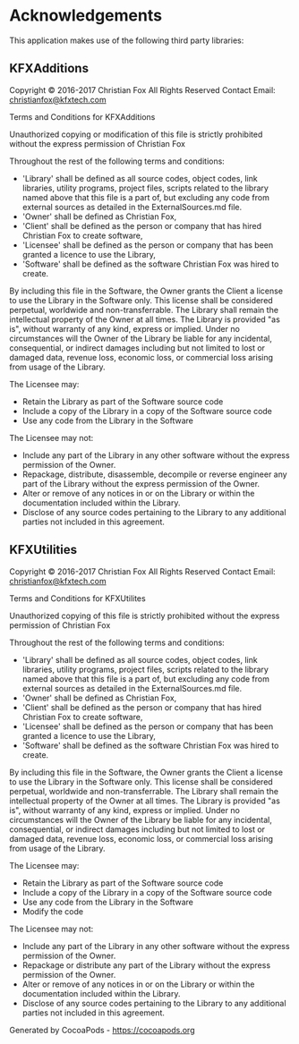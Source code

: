 # Acknowledgements
This application makes use of the following third party libraries:

## KFXAdditions

Copyright © 2016-2017 Christian Fox
All Rights Reserved
Contact Email: christianfox@kfxtech.com

Terms and Conditions for KFXAdditions

Unauthorized copying or modification of this file is strictly prohibited without the express permission of Christian Fox

Throughout the rest of the following terms and conditions:
- 'Library' shall be defined as all source codes, object codes, link libraries, utility programs, project files, scripts related to the library named above that this file is a part of, but excluding any code from external sources as detailed in the ExternalSources.md file.
- 'Owner' shall be defined as Christian Fox,
- 'Client' shall be defined as the person or company that has hired Christian Fox to create software,
- 'Licensee' shall be defined as the person or company that has been granted a licence to use the Library,
- 'Software' shall be defined as the software Christian Fox was hired to create.

By including this file in the Software, the Owner grants the Client a license to use the Library in the Software only. This license shall be considered perpetual, worldwide and non-transferrable.
The Library shall remain the intellectual property of the Owner at all times.
The Library is provided "as is", without warranty of any kind, express or implied. Under no circumstances will the Owner of the Library be liable for any incidental, consequential, or indirect damages including but not limited to lost or damaged data, revenue loss, economic loss, or commercial loss arising from usage of the Library.

The Licensee may:
- Retain the Library as part of the Software source code
- Include a copy of the Library in a copy of the Software source code
- Use any code from the Library in the Software

The Licensee may not:
- Include any part of the Library in any other software without the express permission of the Owner.
- Repackage, distribute, disassemble, decompile or reverse engineer any part of the Library without the express permission of the Owner.
- Alter or remove of any notices in or on the Library or within the documentation included within the Library.
- Disclose of any source codes pertaining to the Library to any additional parties not included in this agreement.


## KFXUtilities

Copyright © 2016-2017 Christian Fox
All Rights Reserved
Contact Email: christianfox@kfxtech.com

Terms and Conditions for KFXUtilites

Unauthorized copying of this file is strictly prohibited without the express permission of Christian Fox

Throughout the rest of the following terms and conditions:
- 'Library' shall be defined as all source codes, object codes, link libraries, utility programs, project files, scripts related to the library named above that this file is a part of, but excluding any code from external sources as detailed in the ExternalSources.md file.
- 'Owner' shall be defined as Christian Fox,
- 'Client' shall be defined as the person or company that has hired Christian Fox to create software,
- 'Licensee' shall be defined as the person or company that has been granted a licence to use the Library,
- 'Software' shall be defined as the software Christian Fox was hired to create.

By including this file in the Software, the Owner grants the Client a license to use the Library in the Software only. This license shall be considered perpetual, worldwide and non-transferrable.
The Library shall remain the intellectual property of the Owner at all times.
The Library is provided "as is", without warranty of any kind, express or implied. Under no circumstances will the Owner of the Library be liable for any incidental, consequential, or indirect damages including but not limited to lost or damaged data, revenue loss, economic loss, or commercial loss arising from usage of the Library.

The Licensee may:
- Retain the Library as part of the Software source code
- Include a copy of the Library in a copy of the Software source code
- Use any code from the Library in the Software
- Modify the code

The Licensee may not:
- Include any part of the Library in any other software without the express permission of the Owner.
- Repackage or distribute any part of the Library without the express permission of the Owner.
- Alter or remove of any notices in or on the Library or within the documentation included within the Library.
- Disclose of any source codes pertaining to the Library to any additional parties not included in this agreement.


Generated by CocoaPods - https://cocoapods.org
